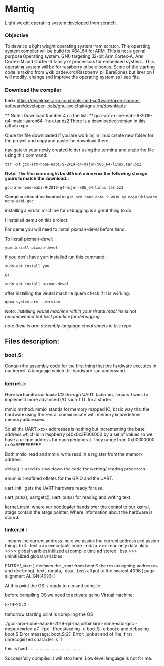 # Mantiq
Light weight operating system developed from scratch. 

### Objective 
To develop a light wieght operating system from scratch. This operating system compiler will be build for X64_64 for ARM. This is not a genral purpose Operating system. GNU targeting 32-bit Arm Cortex-A, Arm Cortex-M and Cortex-R family of processors for embedded systems. This operating system will be for raspberry pi bare bones. Some of the starting code is taking from wkik.osdev.org/Raspberry_pi_BareBones but later on I will modify, change and improve the operating system as I see fits.

### Download the compiler 
**Link:**
https://developer.arm.com/tools-and-software/open-source-software/developer-tools/gnu-toolchain/gnu-rm/downloads



** Note : Download Number 4 on the list: **
gcc-arm-none-eabi-9-2019-q4-major-aarch64-linux.tar.bz2
There is a downloaded version in this github repo.



Once the file downloaded if you are working in linux create new folder for the project and copy and paste the download there. 


navigate to your newly created folder using the terminal and unzip the file using this command:


`tar -xf gcc-arm-none-eabi-9-2019-q4-major-x86_64-linux.tar.bz2`


**Note: The file name might be diffrent mine was the following change yours to match the download.:**

`gcc-arm-none-eabi-9-2019-q4-major-x86_64-linux.tar.bz2`


Compiler should be located at 
`gcc-arm-none-eabi-9-2019-q4-major/bin/arm-none-eabi-gcc`

installing a virutal machine for debugging is a great thing to do:

I installed qemu on this project.

For qemu you will need to install pixman-devel before hand. 

To install pixman-devel: 

`yum install pixman-devel`

if you don't have yum installed run this command:

`sudo-apt install yum`

or 

`sudo apt install pixman-devel`

after installing the virutal machine quem check if it is working: 

`qemu-system-arm --version`

*Note: Installing virutal machine within your virutal machine is not recommended but best practice for debugging*

*note there is arm assembly language cheat sheets in this repo*
## Files description:

### boot.S:

Contain the assembly code for the first thing that the hardware executes in our kernel. A language which the hardware can understand. 

### kernel.c:
Here we handle our basic I/O thorugh UART. Later on, forsure I want to implement more advanced I/O such TTL for a starter.

mmio method: mmio, stands for memory mapped IO, basic way that the hardware using the kenral communicate with memory in predefined memory addresses.


So all the UART_xxxx addresses is nothing but incrementing the base address which is in raspberry pi 0x0x3F000000 by a set of values so we have a unique address for each peripheral. They range from 0x00000000 to 0xBFFFFFFFFF

Both mmio_read and mmio_write read in a register from the memory address.

delay() is used to slow down the code for wirtting/ reading processes.

enum is predfined offsets for the GPIO and the UART. 

uart_init : gets the UART hardware ready for use.

uart_putc(), uartgetc(), uart_puts() for reading and writing text.

kernel_main:
where our bootloader hands over the control to our kenral. 
atags contain the atags pointer. Where information about the hardware is stored. 

### linker.ld :
  .  means the current address. 
  here we assign the current address and assign things to it. 
  .text >>> executable code
  .rodata >>> read only data
  .data >>>> global varibles intilized at compile time ad stored.
  .bss >>> uninitialized global variables. 
  
  ENTRY(_start ) 
  declares the _start from boot.S
  the rest assigning addresses and declaring( .text, .rodata, .data, .bss) all put to the nearest 4096 ( page alignment ALIGN(4096) )
  
  
  At this point the OS is ready to run and compile. 

before compiling OS we need to activate qemu Virtual machine:

5-19-2020 :

tomorrow starting point is compiling the OS

 ./gcc-arm-none-eabi-9-2019-q4-major/bin/arm-none-eabi-gcc -mcpu=cortex-a7 -fpic -ffreestanding -c boot.S -o boot.o
  and debuging boot.S 
  Error message:
  boot.S:27: Error: junk at end of line, first unrecognized character is `1'

 this is hard..............................................

Successfully compiled. I will stop here, Low-level language is not for me.

